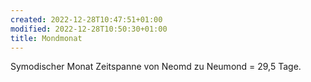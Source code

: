 ```yaml
---
created: 2022-12-28T10:47:51+01:00
modified: 2022-12-28T10:50:30+01:00
title: Mondmonat
---
```


Symodischer Monat
Zeitspanne von Neomd zu Neumond = 29,5 Tage.
